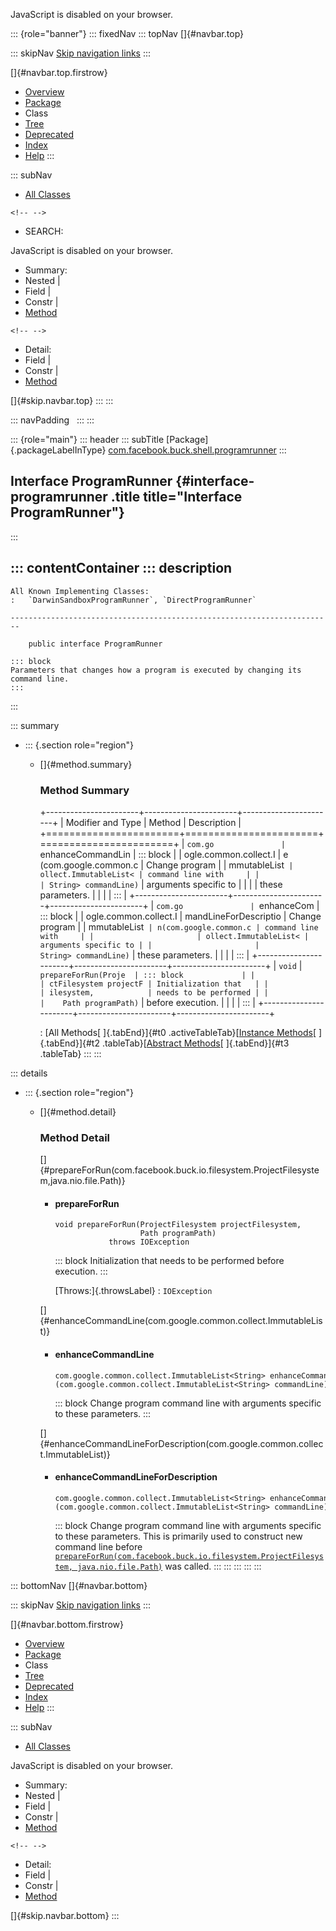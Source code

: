 <div>

JavaScript is disabled on your browser.

</div>

::: {role="banner"}
::: fixedNav
::: topNav
[]{#navbar.top}

::: skipNav
[Skip navigation links](#skip.navbar.top "Skip navigation links")
:::

[]{#navbar.top.firstrow}

-   [Overview](../../../../../index.html)
-   [Package](package-summary.html)
-   Class
-   [Tree](package-tree.html)
-   [Deprecated](../../../../../deprecated-list.html)
-   [Index](../../../../../index-all.html)
-   [Help](../../../../../help-doc.html)
:::

::: subNav
-   [All Classes](../../../../../allclasses.html)

```{=html}
<!-- -->
```
-   SEARCH:

<div>

<div>

JavaScript is disabled on your browser.

</div>

</div>

<div>

-   Summary: 
-   Nested \| 
-   Field \| 
-   Constr \| 
-   [Method](#method.summary)

```{=html}
<!-- -->
```
-   Detail: 
-   Field \| 
-   Constr \| 
-   [Method](#method.detail)

</div>

[]{#skip.navbar.top}
:::
:::

::: navPadding
 
:::
:::

::: {role="main"}
::: header
::: subTitle
[Package]{.packageLabelInType} [com.facebook.buck.shell.programrunner](package-summary.html)
:::

## Interface ProgramRunner {#interface-programrunner .title title="Interface ProgramRunner"}
:::

::: contentContainer
::: description
-   

    All Known Implementing Classes:
    :   `DarwinSandboxProgramRunner`, `DirectProgramRunner`

    ------------------------------------------------------------------------

        public interface ProgramRunner

    ::: block
    Parameters that changes how a program is executed by changing its
    command line.
    :::
:::

::: summary
-   ::: {.section role="region"}
    -   []{#method.summary}

        ### Method Summary

        +-----------------------+-----------------------+-----------------------+
        | Modifier and Type     | Method                | Description           |
        +=======================+=======================+=======================+
        | `com.go               | `enhanceCommandLin    | ::: block             |
        | ogle.common.collect.I | e​(com.google.common.c | Change program        |
        | mmutableList<String>` | ollect.ImmutableList< | command line with     |
        |                       | String> commandLine)` | arguments specific to |
        |                       |                       | these parameters.     |
        |                       |                       | :::                   |
        +-----------------------+-----------------------+-----------------------+
        | `com.go               | `enhanceCom           | ::: block             |
        | ogle.common.collect.I | mandLineForDescriptio | Change program        |
        | mmutableList<String>` | n​(com.google.common.c | command line with     |
        |                       | ollect.ImmutableList< | arguments specific to |
        |                       | String> commandLine)` | these parameters.     |
        |                       |                       | :::                   |
        +-----------------------+-----------------------+-----------------------+
        | `void`                | `prepareForRun​(Proje  | ::: block             |
        |                       | ctFilesystem projectF | Initialization that   |
        |                       | ilesystem,            | needs to be performed |
        |                       |    Path programPath)` | before execution.     |
        |                       |                       | :::                   |
        +-----------------------+-----------------------+-----------------------+

        : [All Methods[ ]{.tabEnd}]{#t0 .activeTableTab}[[Instance
        Methods](javascript:show(2);)[ ]{.tabEnd}]{#t2
        .tableTab}[[Abstract
        Methods](javascript:show(4);)[ ]{.tabEnd}]{#t3 .tableTab}
    :::
:::

::: details
-   ::: {.section role="region"}
    -   []{#method.detail}

        ### Method Detail

        []{#prepareForRun(com.facebook.buck.io.filesystem.ProjectFilesystem,java.nio.file.Path)}

        -   #### prepareForRun

            ``` methodSignature
            void prepareForRun​(ProjectFilesystem projectFilesystem,
                               Path programPath)
                        throws IOException
            ```

            ::: block
            Initialization that needs to be performed before execution.
            :::

            [Throws:]{.throwsLabel}
            :   `IOException`

        []{#enhanceCommandLine(com.google.common.collect.ImmutableList)}

        -   #### enhanceCommandLine

            ``` methodSignature
            com.google.common.collect.ImmutableList<String> enhanceCommandLine​(com.google.common.collect.ImmutableList<String> commandLine)
            ```

            ::: block
            Change program command line with arguments specific to these
            parameters.
            :::

        []{#enhanceCommandLineForDescription(com.google.common.collect.ImmutableList)}

        -   #### enhanceCommandLineForDescription

            ``` methodSignature
            com.google.common.collect.ImmutableList<String> enhanceCommandLineForDescription​(com.google.common.collect.ImmutableList<String> commandLine)
            ```

            ::: block
            Change program command line with arguments specific to these
            parameters. This is primarily used to construct new command
            line before
            [`prepareForRun(com.facebook.buck.io.filesystem.ProjectFilesystem, java.nio.file.Path)`](#prepareForRun(com.facebook.buck.io.filesystem.ProjectFilesystem,java.nio.file.Path))
            was called.
            :::
    :::
:::
:::
:::

::: bottomNav
[]{#navbar.bottom}

::: skipNav
[Skip navigation links](#skip.navbar.bottom "Skip navigation links")
:::

[]{#navbar.bottom.firstrow}

-   [Overview](../../../../../index.html)
-   [Package](package-summary.html)
-   Class
-   [Tree](package-tree.html)
-   [Deprecated](../../../../../deprecated-list.html)
-   [Index](../../../../../index-all.html)
-   [Help](../../../../../help-doc.html)
:::

::: subNav
-   [All Classes](../../../../../allclasses.html)

<div>

<div>

JavaScript is disabled on your browser.

</div>

</div>

<div>

-   Summary: 
-   Nested \| 
-   Field \| 
-   Constr \| 
-   [Method](#method.summary)

```{=html}
<!-- -->
```
-   Detail: 
-   Field \| 
-   Constr \| 
-   [Method](#method.detail)

</div>

[]{#skip.navbar.bottom}
:::
